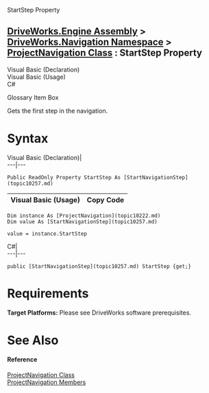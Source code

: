 StartStep Property   
  
[DriveWorks.Engine Assembly](topic2156.md) > [DriveWorks.Navigation Namespace](topic10114.md) > [ProjectNavigation Class](topic10222.md) : StartStep Property  
---  
  
Visual Basic (Declaration)    
Visual Basic (Usage)    
C# 

Glossary Item Box

Gets the first step in the navigation. 

# Syntax

Visual Basic (Declaration)|   
---|---  
      
    
    Public ReadOnly Property StartStep As [StartNavigationStep](topic10257.md)  
  
Visual Basic (Usage)| Copy Code  
---|---  
      
    
    Dim instance As [ProjectNavigation](topic10222.md)
    Dim value As [StartNavigationStep](topic10257.md)
     
    value = instance.StartStep  
  
C#|   
---|---  
      
    
    public [StartNavigationStep](topic10257.md) StartStep {get;}  
  
# Requirements

**Target Platforms:** Please see DriveWorks software prerequisites.

# See Also

#### Reference

[ProjectNavigation Class](topic10222.md)   
[ProjectNavigation Members](topic10223.md)


